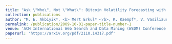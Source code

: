 ```yaml
---
title: "Ask \"Who\", Not \"What\": Bitcoin Volatility Forecasting with Twitter Data"
collection: publications
author: "M. E. Akbiyik*, <b> Mert Erkul* </b>, K. Kaempf*, V. Vasiliauskaite, N. Antulov-Fantulin"
permalink: /publication/2009-10-01-paper-title-number-1
venue: 'ACM International Web Search and Data Mining (WSDM) Conference 2023'
paperurl: 'https://arxiv.org/pdf/2110.14317.pdf'
---
```

